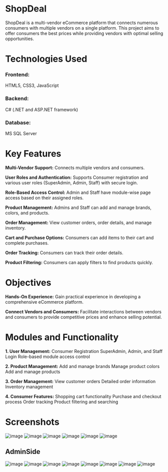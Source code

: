 # **ShopDeal**

ShopDeal is a multi-vendor eCommerce platform that connects numerous consumers with multiple vendors on a single platform. This project aims to offer consumers the best prices while providing vendors with optimal selling opportunities.

# **Technologies Used**

### Frontend: 
HTML5, CSS3, JavaScript

### Backend: 
C# (.NET and ASP.NET framework)

### Database: 
MS SQL Server

# **Key Features**

**Multi-Vendor Support:** Connects multiple vendors and consumers.

**User Roles and Authentication:** Supports Consumer registration and various user roles (SuperAdmin, Admin, Staff) with secure login.

**Role-Based Access Control:** Admin and Staff have module-wise page access based on their assigned roles.

**Product Management:** Admins and Staff can add and manage brands, colors, and products.

**Order Management:** View customer orders, order details, and manage inventory.

**Cart and Purchase Options:** Consumers can add items to their cart and complete purchases.

**Order Tracking:** Consumers can track their order details.

**Product Filtering:** Consumers can apply filters to find products quickly.

# **Objectives**

**Hands-On Experience:** Gain practical experience in developing a comprehensive eCommerce platform.

**Connect Vendors and Consumers:** Facilitate interactions between vendors and consumers to provide competitive prices and enhance selling potential.

# **Modules and Functionality**

**1. User Management:**
Consumer Registration
SuperAdmin, Admin, and Staff Login
Role-based module access control

**2. Product Management:**
Add and manage brands
Manage product colors
Add and manage products

**3. Order Management:**
View customer orders
Detailed order information
Inventory management

**4. Consumer Features:**
Shopping cart functionality
Purchase and checkout process
Order tracking
Product filtering and searching

# **Screenshots**

![image](https://github.com/DharmikVagadiya/ShopDeal/assets/121508927/dbf0da1c-5d3b-43bf-9d81-2c52fea56453)
![image](https://github.com/DharmikVagadiya/ShopDeal/assets/121508927/4d025c07-a574-4ef6-a0bb-b81dcaddd2dc)
![image](https://github.com/DharmikVagadiya/ShopDeal/assets/121508927/0a1d29b8-d71c-46d9-a1eb-8252d5faa7aa)
![image](https://github.com/DharmikVagadiya/ShopDeal/assets/121508927/0d81c2ba-6b83-45cf-9b94-42adc2342cea)
![image](https://github.com/DharmikVagadiya/ShopDeal/assets/121508927/7e562912-189c-416c-ad45-878956ee93b8)
![image](https://github.com/DharmikVagadiya/ShopDeal/assets/121508927/cd3ace86-f4c8-4861-88ec-993b7890ec73)

## AdminSide
![image](https://github.com/DharmikVagadiya/ShopDeal/assets/121508927/5efac180-3f64-4563-9cdf-2663571ce3ff)
![image](https://github.com/DharmikVagadiya/ShopDeal/assets/121508927/dbc07a97-b8e9-490b-98ac-e597f776c42b)
![image](https://github.com/DharmikVagadiya/ShopDeal/assets/121508927/4ed746b8-fedf-46ed-a03f-7f58cd3940ac)
![image](https://github.com/DharmikVagadiya/ShopDeal/assets/121508927/0163955c-2056-4833-b9c8-1d1ff4c51658)
![image](https://github.com/DharmikVagadiya/ShopDeal/assets/121508927/3cf2ce44-73be-402e-9e3c-599c151ee70a)
![image](https://github.com/DharmikVagadiya/ShopDeal/assets/121508927/681fd103-7bc8-4691-a2db-f582b9d5b7e8)
![image](https://github.com/DharmikVagadiya/ShopDeal/assets/121508927/05669abc-5bd4-41c8-b456-3047e92ff3c9)
![image](https://github.com/DharmikVagadiya/ShopDeal/assets/121508927/a8e7cbd0-ff98-43fc-90b8-2820fe49561b)
